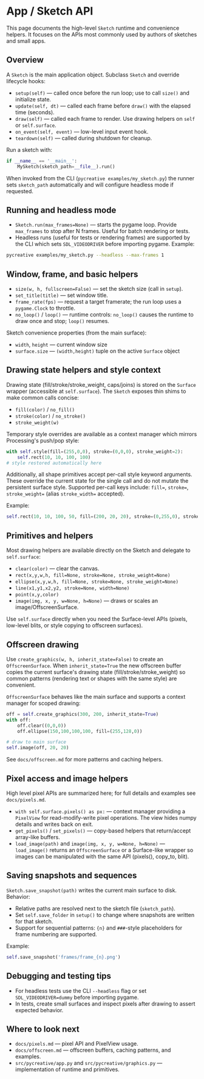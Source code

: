# App / Sketch API

This page documents the high-level `Sketch` runtime and convenience helpers. It focuses on the APIs most commonly used by authors of sketches and small apps.

## Overview

A `Sketch` is the main application object. Subclass `Sketch` and override lifecycle hooks:

- `setup(self)` — called once before the run loop; use to call `size()` and initialize state.
- `update(self, dt)` — called each frame before `draw()` with the elapsed time (seconds).
- `draw(self)` — called each frame to render. Use drawing helpers on `self` or `self.surface`.
- `on_event(self, event)` — low-level input event hook.
- `teardown(self)` — called during shutdown for cleanup.

Run a sketch with:

```py
if __name__ == '__main__':
    MySketch(sketch_path=__file__).run()
```

When invoked from the CLI (`pycreative examples/my_sketch.py`) the runner sets `sketch_path` automatically and will configure headless mode if requested.

## Running and headless mode

- `Sketch.run(max_frames=None)` — starts the pygame loop. Provide `max_frames` to stop after N frames. Useful for batch rendering or tests.
- Headless runs (useful for tests or rendering frames) are supported by the CLI which sets `SDL_VIDEODRIVER` before importing pygame. Example:

```bash
pycreative examples/my_sketch.py --headless --max-frames 1
```

## Window, frame, and basic helpers

- `size(w, h, fullscreen=False)` — set the sketch size (call in `setup`).
- `set_title(title)` — set window title.
- `frame_rate(fps)` — request a target framerate; the run loop uses a `pygame.Clock` to throttle.
- `no_loop()` / `loop()` — runtime controls: `no_loop()` causes the runtime to draw once and stop; `loop()` resumes.

Sketch convenience properties (from the main surface):

- `width`, `height` — current window size
- `surface.size` — `(width,height)` tuple on the active `Surface` object

## Drawing state helpers and style context

Drawing state (fill/stroke/stroke_weight, caps/joins) is stored on the `Surface` wrapper (accessible at `self.surface`). The `Sketch` exposes thin shims to make common calls concise:

- `fill(color)` / `no_fill()`
- `stroke(color)` / `no_stroke()`
- `stroke_weight(w)`

Temporary style overrides are available as a context manager which mirrors Processing's push/pop style:

```py
with self.style(fill=(255,0,0), stroke=(0,0,0), stroke_weight=2):
    self.rect(10, 10, 100, 100)
# style restored automatically here
```

Additionally, all shape primitives accept per-call style keyword arguments. These override the current state for the single call and do not mutate the persistent surface style. Supported per-call keys include: `fill=`, `stroke=`, `stroke_weight=` (alias `stroke_width=` accepted).

Example:

```py
self.rect(10, 10, 100, 50, fill=(200, 20, 20), stroke=(0,255,0), stroke_weight=4)
```

## Primitives and helpers

Most drawing helpers are available directly on the Sketch and delegate to `self.surface`:

- `clear(color)` — clear the canvas.
- `rect(x,y,w,h, fill=None, stroke=None, stroke_weight=None)`
- `ellipse(x,y,w,h, fill=None, stroke=None, stroke_weight=None)`
- `line(x1,y1,x2,y2, stroke=None, width=None)`
- `point(x,y,color)`
- `image(img, x, y, w=None, h=None)` — draws or scales an image/OffscreenSurface.

Use `self.surface` directly when you need the Surface-level APIs (pixels, low-level blits, or style copying to offscreen surfaces).

## Offscreen drawing

Use `create_graphics(w, h, inherit_state=False)` to create an `OffscreenSurface`. When `inherit_state=True` the new offscreen buffer copies the current surface's drawing state (fill/stroke/stroke_weight) so common patterns (rendering text or shapes with the same style) are convenient.

`OffscreenSurface` behaves like the main surface and supports a context manager for scoped drawing:

```py
off = self.create_graphics(300, 200, inherit_state=True)
with off:
    off.clear((0,0,0))
    off.ellipse(150,100,100,100, fill=(255,128,0))

# draw to main surface
self.image(off, 20, 20)
```

See `docs/offscreen.md` for more patterns and caching helpers.

## Pixel access and image helpers

High level pixel APIs are summarized here; for full details and examples see `docs/pixels.md`.

- `with self.surface.pixels() as px:` — context manager providing a `PixelView` for read-modify-write pixel operations. The view hides numpy details and writes back on exit.
- `get_pixels()` / `set_pixels()` — copy-based helpers that return/accept array-like buffers.
- `load_image(path)` and `image(img, x, y, w=None, h=None)` — `load_image()` returns an `OffscreenSurface` or a Surface-like wrapper so images can be manipulated with the same API (pixels(), copy_to, blit).

## Saving snapshots and sequences

`Sketch.save_snapshot(path)` writes the current main surface to disk. Behavior:

- Relative paths are resolved next to the sketch file (`sketch_path`).
- Set `self.save_folder` in `setup()` to change where snapshots are written for that sketch.
- Support for sequential patterns: `{n}` and `###`-style placeholders for frame numbering are supported.

Example:

```py
self.save_snapshot('frames/frame_{n}.png')
```

## Debugging and testing tips

- For headless tests use the CLI `--headless` flag or set `SDL_VIDEODRIVER=dummy` before importing pygame.
- In tests, create small surfaces and inspect pixels after drawing to assert expected behavior.

## Where to look next

- `docs/pixels.md` — pixel API and PixelView usage.
- `docs/offscreen.md` — offscreen buffers, caching patterns, and examples.
- `src/pycreative/app.py` and `src/pycreative/graphics.py` — implementation of runtime and primitives.
